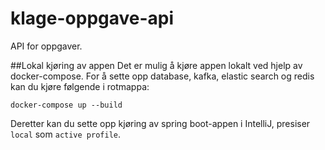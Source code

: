 # klage-oppgave-api
API for oppgaver.

##Lokal kjøring av appen
Det er mulig å kjøre appen lokalt ved hjelp av docker-compose. For å sette opp database, kafka, elastic search og redis kan du kjøre følgende i rotmappa:

```docker-compose up --build```

Deretter kan du sette opp kjøring av spring boot-appen i IntelliJ, presiser `local` som `active profile`.

